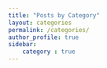 ```yaml
---
title: "Posts by Category"
layout: categories
permalink: /categories/
author_profile: true
sidebar:
    category : true
---
```

